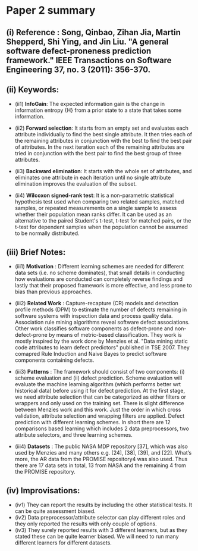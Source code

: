 # Paper 2 summary

## (i) Reference : Song, Qinbao, Zihan Jia, Martin Shepperd, Shi Ying, and Jin Liu. "A general software defect-proneness prediction framework." IEEE Transactions on Software Engineering 37, no. 3 (2011): 356-370.

## (ii) Keywords:

* (ii1) **InfoGain**: The expected information gain is the change in information entropy {H} from a prior state to a state that takes some information.

* (ii2) **Forward selection**:  It starts from an empty set and evaluates each attribute individually to find the best single attribute. It then tries
each of the remaining attributes in conjunction with the best to find the best pair of attributes. In the next iteration each of the remaining
attributes are tried in conjunction with the best pair to find the best group of three attributes.

* (ii3) **Backward elimination**: It starts with the whole set of attributes, and eliminates one attribute in each iteration until no single attribute elimination improves the evaluation of the subset.

* (ii4) **Wilcoxon signed-rank test**: It is a non-parametric statistical hypothesis test used when comparing two related samples, matched samples, or repeated measurements on a single sample to assess whether their population mean ranks differ. It can be used as an alternative to the paired Student's t-test, t-test for matched pairs, or the t-test for dependent samples when the population cannot be assumed to be normally distributed.

## (iii) Brief Notes:

* (iii1) **Motivation** : Different learning schemes are needed for different data sets (i.e. no scheme dominates), that small details in conducting how evaluations are conducted can completely reverse findings and lastly that their proposed framework is more effective, and less prone to bias than previous approaches.

* (iii2) **Related Work** : Capture-recapture (CR) models and detection profile methods (DPM) to estimate the number of defects remaining in software systems with inspection data and process quality data. Association rule mining algorithms reveal software defect associations. Other work classifies software components as defect-prone and non-defect-prone by means of metric-based classification. They work is mostly inspired by the work done by Menzies et al. "Data mining static
code attributes to learn defect predictors" published in TSE 2007. They comapred Rule Induction and Naive Bayes to predict software components containing defects.

* (iii3) **Patterns** : The framework should consist of two components: (i) scheme evaluation and (ii) defect prediction. Scheme evaluation will evaluate the machine learning algorithm (which performs better wrt historical data) before using it for defect prediction. At the first stage, we need attribute selection that can be categorized as either filters or wrappers and only used on the training set. There is slight difference between Menzies work and this work. Just the order in which cross validation, attribute selection and wrapping filters are applied. Defect prediction with different learning schemes. In short there are 12 comparisons based learning which includes 2 data preprocessors, two attribute selectors, and three learning schemes.

* (iii4) **Datasets** : The public NASA MDP repository [37], which was also used by Menzies and many others e.g. [24], [38], [39], and [22]. What’s more, the AR
data from the PROMISE repository4 was also used. Thus there are 17 data sets in total, 13 from NASA and the remaining 4 from the PROMISE repository.

## (iv) Improvisations:
- (iv1) They can report the results by including the other statistical tests. It can be quite assessment biased.
- (iv2) Data preprocessor/attribute selector can play different roles and they only reported the results with only couple of options.
- (iv3) They surely reported results with 3 different learners, but as they stated these can be quite learner biased. We will need to run many different learners for different datasets.
